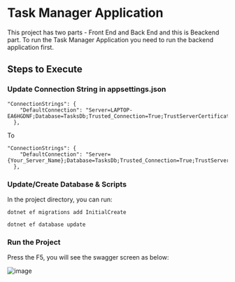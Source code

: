 # Task Manager Application

This project has two parts - Front End and Back End and this is Beackend part.
To run the Task Manager Application you need to run the backend application first.


## Steps to Execute

### Update Connection String in appsettings.json

```
"ConnectionStrings": {
    "DefaultConnection": "Server=LAPTOP-EA6HGDNF;Database=TasksDb;Trusted_Connection=True;TrustServerCertificate=True"
  },
```

To

```
"ConnectionStrings": {
    "DefaultConnection": "Server={Your_Server_Name};Database=TasksDb;Trusted_Connection=True;TrustServerCertificate=True"
  },
```

### Update/Create Database & Scripts

In the project directory, you can run:
```
dotnet ef migrations add InitialCreate

dotnet ef database update
```

### Run the Project

Press the F5, you will see the swagger screen as below:

![image](https://github.com/user-attachments/assets/06298b4e-230c-484a-ac3e-241f541b1c25)



